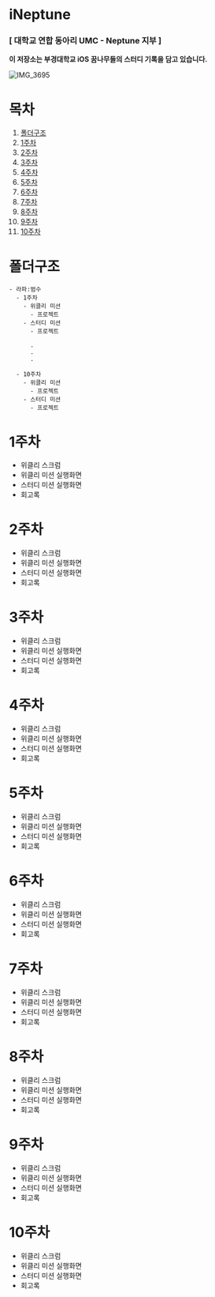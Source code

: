 # iNeptune

### [ 대학교 연합 동아리 UMC - Neptune 지부 ]
**이 저장소는 부경대학교 iOS 꿈나무들의 스터디 기록을 담고 있습니다.**

![IMG_3695](https://github.com/iNeptune-Code-Adventurers/iNeptune/assets/118424182/59c669e6-d4bb-4d3b-9135-52976a02c5e4)

# 목차
1. [폴더구조](#폴더구조)
2. [1주차](#1주차)
3. [2주차](#2주차)
4. [3주차](#3주차)
5. [4주차](#4주차)
6. [5주차](#5주차)
7. [6주차](#6주차)
8. [7주차](#7주차)
9. [8주차](#8주차)
10. [9주차](#9주차)
11. [10주차](#10주차)

# 폴더구조
    - 라파:범수
      - 1주차
        - 위클리 미션
          - 프로젝트
        - 스터디 미션
          - 프로젝트
          
          .
          .
          .
          
      - 10주차
        - 위클리 미션
          - 프로젝트
        - 스터디 미션
          - 프로젝트

# 1주차
- 위클리 스크럼
- 위클리 미션 실행화면
- 스터디 미션 실행화면
- 회고록

# 2주차
- 위클리 스크럼
- 위클리 미션 실행화면
- 스터디 미션 실행화면
- 회고록

# 3주차
- 위클리 스크럼
- 위클리 미션 실행화면
- 스터디 미션 실행화면
- 회고록

# 4주차
- 위클리 스크럼
- 위클리 미션 실행화면
- 스터디 미션 실행화면
- 회고록

# 5주차
- 위클리 스크럼
- 위클리 미션 실행화면
- 스터디 미션 실행화면
- 회고록

# 6주차
- 위클리 스크럼
- 위클리 미션 실행화면
- 스터디 미션 실행화면
- 회고록

# 7주차
- 위클리 스크럼
- 위클리 미션 실행화면
- 스터디 미션 실행화면
- 회고록

# 8주차
- 위클리 스크럼
- 위클리 미션 실행화면
- 스터디 미션 실행화면
- 회고록

# 9주차
- 위클리 스크럼
- 위클리 미션 실행화면
- 스터디 미션 실행화면
- 회고록

# 10주차
- 위클리 스크럼
- 위클리 미션 실행화면
- 스터디 미션 실행화면
- 회고록
